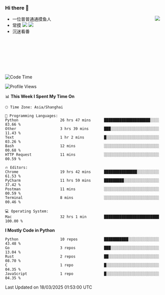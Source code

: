 ### Hi there 👋


<a href="https://github.com/yanlc39">
  <img align="right" src="https://github-readme-stats.vercel.app/api?username=yanlc39&show_icons=true&hide_border=true&icon_color=586069&title_color=a0a9af">
</a>

- 一位普普通通摸鱼人
- 常摸 ![](https://img.shields.io/badge/-Python-3e74a2?style=flat-square&logo=Python&logoColor=fff) ![](https://img.shields.io/badge/-C%2B%2B-brightgreen?style=flat-square)
- 沉迷看番



<br><br><br><br><br><br>


<!--START_SECTION:waka-->
![Code Time](http://img.shields.io/badge/Code%20Time-965%20hrs%2053%20mins-blue)

![Profile Views](http://img.shields.io/badge/Profile%20Views-0-blue)

📊 **This Week I Spent My Time On** 

```text
🕑︎ Time Zone: Asia/Shanghai

💬 Programming Languages: 
Python                   26 hrs 47 mins      █████████████████████░░░░   83.66 % 
Other                    3 hrs 39 mins       ███░░░░░░░░░░░░░░░░░░░░░░   11.43 % 
Text                     1 hr 2 mins         █░░░░░░░░░░░░░░░░░░░░░░░░   03.26 % 
Bash                     12 mins             ░░░░░░░░░░░░░░░░░░░░░░░░░   00.68 % 
HTTP Request             11 mins             ░░░░░░░░░░░░░░░░░░░░░░░░░   00.59 % 

🔥 Editors: 
Chrome                   19 hrs 42 mins      ███████████████░░░░░░░░░░   61.53 % 
PyCharm                  11 hrs 59 mins      █████████░░░░░░░░░░░░░░░░   37.42 % 
Postman                  11 mins             ░░░░░░░░░░░░░░░░░░░░░░░░░   00.59 % 
Terminal                 8 mins              ░░░░░░░░░░░░░░░░░░░░░░░░░   00.46 % 

💻 Operating System: 
Mac                      32 hrs 1 min        █████████████████████████   100.00 % 
```

**I Mostly Code in Python** 

```text
Python                   10 repos            ███████████░░░░░░░░░░░░░░   43.48 % 
Go                       3 repos             ███░░░░░░░░░░░░░░░░░░░░░░   13.04 % 
Rust                     2 repos             ██░░░░░░░░░░░░░░░░░░░░░░░   08.70 % 
C                        1 repo              █░░░░░░░░░░░░░░░░░░░░░░░░   04.35 % 
JavaScript               1 repo              █░░░░░░░░░░░░░░░░░░░░░░░░   04.35 % 
```




 Last Updated on 18/03/2025 01:53:00 UTC
<!--END_SECTION:waka-->
